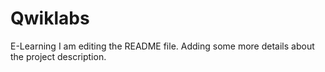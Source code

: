 # Qwiklabs
E-Learning
I am editing the README file. Adding some more details about the project description.
